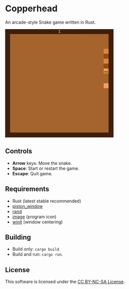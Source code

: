 # Copperhead

An arcade-style Snake game written in Rust.

[![](Copperhead.gif)](Copperhead.mp4)

## Controls

- **Arrow** keys: Move the snake.
- **Space**: Start or restart the game.
- **Escape**: Quit game.

## Requirements

- Rust (latest stable recommended)
- [piston_window](https://crates.io/crates/piston_window)
- [rand](https://crates.io/crates/rand)
- [image](https://crates.io/crates/image) (program icon)
- [winit](https://crates.io/crates/winit) (window centering)

## Building

- Build only: `cargo build`
- Build and run: `cargo run`.

## License

This software is licensed under the [CC BY-NC-SA License](https://creativecommons.org/licenses/by-nc-sa/4.0/).
